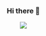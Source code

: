 <h3 align="center">Hi there 👋</h3>



<p align="center">
    <img src="https://github-readme-streak-stats.herokuapp.com?user=rasolofonirina&theme=vue-dark&hide_border=true&date_format=j%2Fn%5B%2FY%5D">
</p>